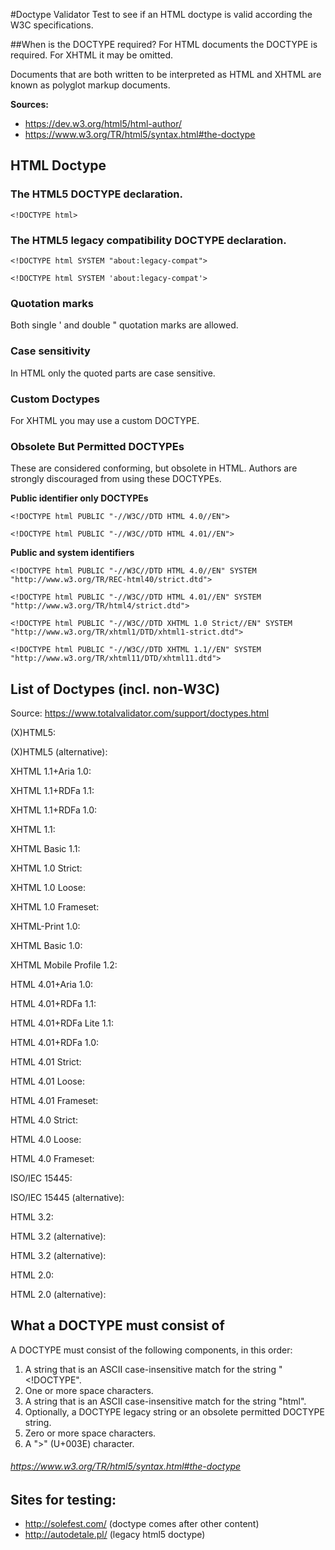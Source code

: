 #Doctype Validator
Test to see if an HTML doctype is valid according the W3C specifications.



##When is the DOCTYPE required?
For HTML documents the DOCTYPE is required.
For XHTML it may be omitted.

Documents that are both written to be interpreted as HTML and XHTML are known as polyglot markup documents. 

**Sources:**

* https://dev.w3.org/html5/html-author/
* https://www.w3.org/TR/html5/syntax.html#the-doctype


## HTML Doctype
### The HTML5 DOCTYPE declaration.
`<!DOCTYPE html>`


### The HTML5 legacy compatibility DOCTYPE declaration.
`<!DOCTYPE html SYSTEM "about:legacy-compat">`

`<!DOCTYPE html SYSTEM 'about:legacy-compat'>`

### Quotation marks
Both single '  and double " quotation marks are allowed.

### Case sensitivity
In HTML only the quoted parts are case sensitive. 


### Custom Doctypes
For XHTML you may use a custom DOCTYPE.


### Obsolete But Permitted DOCTYPEs
These are considered conforming, but obsolete in HTML.
Authors are strongly discouraged from using these DOCTYPEs.

**Public identifier only DOCTYPEs**

`<!DOCTYPE html PUBLIC "-//W3C//DTD HTML 4.0//EN">`

`<!DOCTYPE html PUBLIC "-//W3C//DTD HTML 4.01//EN">`

**Public and system identifiers**

`<!DOCTYPE html PUBLIC "-//W3C//DTD HTML 4.0//EN"
    SYSTEM "http://www.w3.org/TR/REC-html40/strict.dtd">`

`<!DOCTYPE html PUBLIC "-//W3C//DTD HTML 4.01//EN"
    SYSTEM "http://www.w3.org/TR/html4/strict.dtd">`

`<!DOCTYPE html PUBLIC "-//W3C//DTD XHTML 1.0 Strict//EN"
    SYSTEM "http://www.w3.org/TR/xhtml1/DTD/xhtml1-strict.dtd">`

`<!DOCTYPE html PUBLIC "-//W3C//DTD XHTML 1.1//EN"
    SYSTEM "http://www.w3.org/TR/xhtml11/DTD/xhtml11.dtd">`



## List of Doctypes (incl. non-W3C)
Source: https://www.totalvalidator.com/support/doctypes.html

(X)HTML5:
<!DOCTYPE html>

(X)HTML5 (alternative):
<!DOCTYPE html SYSTEM "about:legacy-compat">

XHTML 1.1+Aria 1.0:
<!DOCTYPE html PUBLIC "-//W3C//DTD XHTML+ARIA 1.0//EN" "http://www.w3.org/WAI/ARIA/schemata/xhtml-aria-1.dtd">

XHTML 1.1+RDFa 1.1:
<!DOCTYPE html PUBLIC "-//W3C//DTD XHTML+RDFa 1.1//EN" "http://www.w3.org/MarkUp/DTD/xhtml-rdfa-2.dtd">

XHTML 1.1+RDFa 1.0:
<!DOCTYPE html PUBLIC "-//W3C//DTD XHTML+RDFa 1.0//EN" "http://www.w3.org/MarkUp/DTD/xhtml-rdfa-1.dtd">

XHTML 1.1:
<!DOCTYPE html PUBLIC "-//W3C//DTD XHTML 1.1//EN" "http://www.w3.org/TR/xhtml11/DTD/xhtml11.dtd">

XHTML Basic 1.1:
<!DOCTYPE html PUBLIC "-//W3C//DTD XHTML Basic 1.1//EN" "http://www.w3.org/TR/xhtml-basic/xhtml-basic11.dtd">

XHTML 1.0 Strict:
<!DOCTYPE html PUBLIC "-//W3C//DTD XHTML 1.0 Strict//EN" "http://www.w3.org/TR/xhtml1/DTD/xhtml1-strict.dtd">

XHTML 1.0 Loose:
<!DOCTYPE html PUBLIC "-//W3C//DTD XHTML 1.0 Transitional//EN" "http://www.w3.org/TR/xhtml1/DTD/xhtml1-transitional.dtd">

XHTML 1.0 Frameset:
<!DOCTYPE html PUBLIC "-//W3C//DTD XHTML 1.0 Frameset//EN" "http://www.w3.org/TR/xhtml1/DTD/xhtml1-frameset.dtd">

XHTML-Print 1.0:
<!DOCTYPE html PUBLIC "-//W3C//DTD XHTML-Print 1.0//EN" "http://www.w3.org/TR/xhtml-print/xhtml-print10.dtd">

XHTML Basic 1.0:
<!DOCTYPE html PUBLIC "-//W3C//DTD XHTML Basic 1.0//EN" "http://www.w3.org/TR/xhtml-basic/xhtml-basic10.dtd">

XHTML Mobile Profile 1.2:
<!DOCTYPE html PUBLIC "-//WAPFORUM//DTD XHTML Mobile 1.2//EN" "http://www.openmobilealliance.org/tech/DTD/xhtml-mobile12.dtd">

HTML 4.01+Aria 1.0:
<!DOCTYPE HTML PUBLIC "-//W3C//DTD HTML+ARIA 1.0//EN" "http://www.w3.org/WAI/ARIA/schemata/html4-aria-1.dtd">

HTML 4.01+RDFa 1.1:
<!DOCTYPE HTML PUBLIC "-//W3C//DTD HTML 4.01+RDFa 1.1//EN" "http://www.w3.org/MarkUp/DTD/html401-rdfa11-1.dtd">

HTML 4.01+RDFa Lite 1.1:
<!DOCTYPE HTML PUBLIC "-//W3C//DTD HTML 4.01+RDFa Lite 1.1//EN" "http://www.w3.org/MarkUp/DTD/html401-rdfalite11-1.dtd">

HTML 4.01+RDFa 1.0:
<!DOCTYPE HTML PUBLIC "-//W3C//DTD HTML 4.01+RDFa 1.0//EN" "http://www.w3.org/MarkUp/DTD/html401-rdfa-1.dtd">

HTML 4.01 Strict:
<!DOCTYPE HTML PUBLIC "-//W3C//DTD HTML 4.01//EN" "http://www.w3.org/TR/html4/strict.dtd">

HTML 4.01 Loose:
<!DOCTYPE HTML PUBLIC "-//W3C//DTD HTML 4.01 Transitional//EN" "http://www.w3.org/TR/html4/loose.dtd">

HTML 4.01 Frameset:
<!DOCTYPE HTML PUBLIC "-//W3C//DTD HTML 4.01 Frameset//EN" "http://www.w3.org/TR/html4/frameset.dtd">

HTML 4.0 Strict:
<!DOCTYPE HTML PUBLIC "-//W3C//DTD HTML 4.0//EN" "http://www.w3.org/TR/REC-html40/strict.dtd">

HTML 4.0 Loose:
<!DOCTYPE HTML PUBLIC "-//W3C//DTD HTML 4.0 Transitional//EN" "http://www.w3.org/TR/REC-html40/loose.dtd">

HTML 4.0 Frameset:
<!DOCTYPE HTML PUBLIC "-//W3C//DTD HTML 4.0 Frameset//EN" "http://www.w3.org/TR/REC-html40/frameset.dtd">

ISO/IEC 15445:
<!DOCTYPE html PUBLIC "ISO/IEC 15445:2000//DTD HTML//EN">

ISO/IEC 15445 (alternative):
<!DOCTYPE html PUBLIC "ISO/IEC 15445:2000//DTD HyperText Markup Language//EN">

HTML 3.2:
<!DOCTYPE HTML PUBLIC "-//W3C//DTD HTML 3.2 Final//EN">

HTML 3.2 (alternative):
<!DOCTYPE HTML PUBLIC "-//W3C//DTD HTML 3.2//EN">

HTML 3.2 (alternative):
<!DOCTYPE HTML PUBLIC "-//W3C//DTD HTML 3.2 Draft//EN">

HTML 2.0:
<!DOCTYPE HTML PUBLIC "-//IETF//DTD HTML//EN">

HTML 2.0 (alternative):
<!DOCTYPE HTML PUBLIC "-//IETF//DTD HTML 2.0//EN">


## What a DOCTYPE must consist of
A DOCTYPE must consist of the following components, in this order:

1. A string that is an ASCII case-insensitive match for the string "<!DOCTYPE".
2. One or more space characters.
3. A string that is an ASCII case-insensitive match for the string "html".
4. Optionally, a DOCTYPE legacy string or an obsolete permitted DOCTYPE string.
5. Zero or more space characters.
6. A ">" (U+003E) character.

###### https://www.w3.org/TR/html5/syntax.html#the-doctype

## Sites for testing:
* http://solefest.com/   		(doctype comes after other content)
* http://autodetale.pl/ 		(legacy html5 doctype)